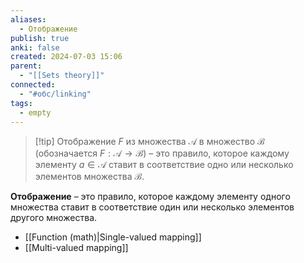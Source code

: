 ```yaml
---
aliases:
  - Отображение
publish: true
anki: false
created: 2024-07-03 15:06
parent:
  - "[[Sets theory]]"
connected:
  - "#обс/linking"
tags:
  - empty
---
```


> [!tip] Отображение $F$ из множества $\mathcal{A}$ в множество $\mathcal{B}$ (обозначается $F: \mathcal{A} \to \mathcal{B}$) – 
это правило, которое каждому элементу $a \in \mathcal{A}$ ставит в соответствие одно или несколько элементов множества $\mathcal{B}$. 

**Отображение** – это правило, которое каждому элементу одного множества ставит в соответствие один или несколько элементов другого множества.

- [[Function (math)|Single-valued mapping]]
- [[Multi-valued mapping]]